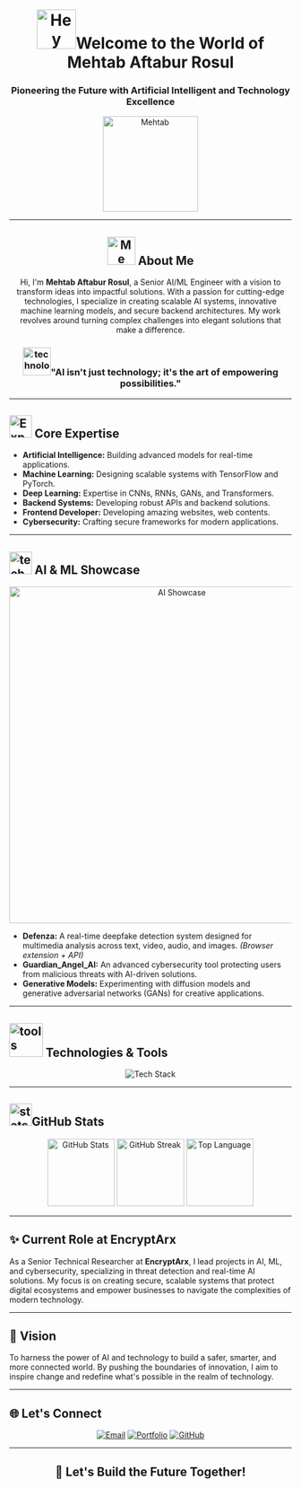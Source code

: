 <h1 align="center"><img src="https://media2.giphy.com/media/v1.Y2lkPTc5MGI3NjExY2xtZjJqM2l1ZHZuamQ4dGt2Ymd2MWZ3Nm54bGVoN3J0d2JrNTE5NSZlcD12MV9pbnRlcm5hbF9naWZfYnlfaWQmY3Q9cw/vKhKsyEFVK4IuEKzWY/giphy.gif" alt="Hey" width="70"/>Welcome to the World of Mehtab Aftabur Rosul</h1>
<h3 align="center"> Pioneering the Future with Artificial Intelligent and Technology Excellence</h3>

<div align="center">
  <img src="https://media2.giphy.com/media/v1.Y2lkPTc5MGI3NjExdDZpaTd3MGY1NnFqaWRzbzVzcHZmcHZrOWFreGkyNDBlNjk0aHllZSZlcD12MV9pbnRlcm5hbF9naWZfYnlfaWQmY3Q9Zw/br99SojJZ5rlfSYset/giphy.gif" alt="Mehtab" width="170"/>
</div>

---

<h2 align="center"><img src="https://media3.giphy.com/media/v1.Y2lkPTc5MGI3NjExaWs0NnRzcWQ1NDFzdGdoeXBqOTJubHFycDB6MXE3bWJjbTgyaG5rYSZlcD12MV9pbnRlcm5hbF9naWZfYnlfaWQmY3Q9cw/VFWS5pvBwFA1KA79ce/giphy.gif" alt="Me" width="50"/> About Me</h2>
<p align="center">
  Hi, I'm <b>Mehtab Aftabur Rosul</b>, a Senior AI/ML Engineer with a vision to transform ideas into impactful solutions. With a passion for cutting-edge technologies, I specialize in creating scalable AI systems, innovative machine learning models, and secure backend architectures. My work revolves around turning complex challenges into elegant solutions that make a difference.
</p>

<h3 align="center"><img src="https://media1.giphy.com/media/v1.Y2lkPTc5MGI3NjExcDF0cTN2cGs5ZmVtbWMwYWY3ZGx5M3oycXBsMWI5cmZ5bjhrbnlqZyZlcD12MV9pbnRlcm5hbF9naWZfYnlfaWQmY3Q9cw/AzBXsfmn19FlXAkp1j/giphy.gif" alt="technology" width="50"/>"AI isn't just technology; it's the art of empowering possibilities."</h3>

---

<h2><img src="https://media2.giphy.com/media/v1.Y2lkPTc5MGI3NjExNzl0OWNucWI2bzJzaGFhZnFjMjV1cjloYWpwdzA2YWZlbnQyN2x5diZlcD12MV9pbnRlcm5hbF9naWZfYnlfaWQmY3Q9cw/jSKBmKkvo2dPQQtsR1/giphy.gif" alt="Expertise" width="40"/> Core Expertise</h2>
<ul>
  <li><b>Artificial Intelligence:</b> Building advanced models for real-time applications.</li>
  <li><b>Machine Learning:</b> Designing scalable systems with TensorFlow and PyTorch.</li>
  <li><b>Deep Learning:</b> Expertise in CNNs, RNNs, GANs, and Transformers.</li>
  <li><b>Backend Systems:</b> Developing robust APIs and backend solutions.</li>
  <li><b>Frontend Developer:</b> Developing amazing websites, web contents.</li>
  <li><b>Cybersecurity:</b> Crafting secure frameworks for modern applications.</li>
</ul>

---

<h2><img src="https://media4.giphy.com/media/v1.Y2lkPTc5MGI3NjExcmRzMGtnc2xuZXFoMmw1MWV1aHFzMDFoenVscGl6NmRoazBzd2NvdSZlcD12MV9pbnRlcm5hbF9naWZfYnlfaWQmY3Q9cw/V4pTikJublEe2AtPW7/giphy.gif" alt="tech" width="40"/> AI & ML Showcase</h2>
<div align="center">
  <img src="https://github.com/MehtabRosul/MehtabRosul/assets/102592487/ai_projects_showcase.gif" alt="AI Showcase" width="600"/>
</div>

<ul>
  <li><b>Defenza:</b> A real-time deepfake detection system designed for multimedia analysis across text, video, audio, and images. <i>(Browser extension + API)</i></li>
  <li><b>Guardian_Angel_AI:</b> An advanced cybersecurity tool protecting users from malicious threats with AI-driven solutions.</li>
  <li><b>Generative Models:</b> Experimenting with diffusion models and generative adversarial networks (GANs) for creative applications.</li>
</ul>

---

<h2><img src="https://media4.giphy.com/media/v1.Y2lkPTc5MGI3NjExZDN1MGl6YTI4cTZreXpkZGlvZ2RnZThqbnN0cHRmbHB6c3BkZGluZCZlcD12MV9pbnRlcm5hbF9naWZfYnlfaWQmY3Q9cw/MuqpqJmXh6J5UCu7U1/giphy.gif" alt="tools" width="60"/> Technologies & Tools</h2>
<div align="center">
  <img src="https://skillicons.dev/icons?i=python,tensorflow,pytorch,flask,fastapi,androidstudio,kotlin,html,css,js" alt="Tech Stack"/>
</div>

---

<h2><img src="https://media2.giphy.com/media/v1.Y2lkPTc5MGI3NjExbmJ5Ymp2M203MzJnaXhtcDIxaHdsYWg4dXh0czVoNWZ4OTB3eXU1ZCZlcD12MV9pbnRlcm5hbF9naWZfYnlfaWQmY3Q9cw/OJTxHkKwcM5lfi2OnW/giphy.gif" alt="stats" width="40"/>GitHub Stats</h2>
<div align="center">
  <img src="https://github-readme-stats.vercel.app/api?username=MehtabRosul&show_icons=true&theme=radical" alt="GitHub Stats" height="120" style="display: inline-block;"/>
  <img src="https://github-readme-streak-stats.herokuapp.com/?user=MehtabRosul&theme=radical" alt="GitHub Streak" height="120" style="display: inline-block;"/>
  <img src="https://github-readme-stats.vercel.app/api/top-langs/?username=MehtabRosul&layout=compact&theme=radical" alt="Top Language" height="120" style="display: inline-block;"/>
</div>

---

<h2>✨ Current Role at EncryptArx</h2>
<p>
  As a Senior Technical Researcher at <b>EncryptArx</b>, I lead projects in AI, ML, and cybersecurity, specializing in threat detection and real-time AI solutions. My focus is on creating secure, scalable systems that protect digital ecosystems and empower businesses to navigate the complexities of modern technology.
</p>

---

<h2>🚀 Vision</h2>
<p>
  To harness the power of AI and technology to build a safer, smarter, and more connected world. By pushing the boundaries of innovation, I aim to inspire change and redefine what's possible in the realm of technology.
</p>

---

<h2>🌐 Let's Connect</h2>
<p align="center">
  <a href="mailto:mehtabrosul10@gmail.com" target="_blank"><img src="https://img.shields.io/badge/Email-D14836?style=for-the-badge&logo=gmail&logoColor=white" alt="Email"></a>
  <a href="https://www.rosulmehtab.tech/" target="_blank"><img src="https://img.shields.io/badge/Portfolio-0078D4?style=for-the-badge&logo=azure-devops&logoColor=white" alt="Portfolio"></a>
  <a href="https://github.com/MehtabRosul" target="_blank"><img src="https://img.shields.io/badge/GitHub-181717?style=for-the-badge&logo=github&logoColor=white" alt="GitHub"></a>
</p>

---

<h2 align="center">🌟 Let's Build the Future Together!</h2>
